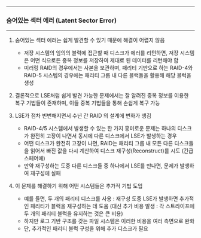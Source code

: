 -----
### 숨어있는 섹터 에러 (Latent Sector Error)
-----
1. 숨어있는 섹터 에러는 쉽게 발견할 수 있기 때문에 해결이 어렵지 않음
   - 저장 시스템의 임의의 블럭에 접근할 때 디스크가 에러를 리턴하면, 저장 시스템은 어떤 식으로든 중복 정보를 저장하여 제대로 된 데이터를 리턴해야 함
   - 미러링 RAID의 경우에서는 사본을 보관하며, 패리티 기반으로 하는 RAID-4와 RAID-5 시스템의 경우에는 패리티 그룹 내 다른 블럭들을 활용해 해당 블럭을 생성

2. 결론적으로 LSE처럼 쉽게 발견 가능한 문제에서는 잘 알려진 중복 정보를 이용한 복구 기법들이 존재하며, 이들 중복 기법들을 통해 손쉽게 복구 가능
3. LSE가 점차 빈번해지면서 수년 간 RAID 의 설계에 변화가 생김
   - RAID-4/5 시스템에서 발생할 수 있는 한 가지 흥미로운 문제는 하나의 디스크가 완전히 고장이 나면서 동시에 다른 디스크에서 LSE가 발생하는 경우
   - 어떤 디스크가 완전히 고장이 나면, RAID는 패리티 그룹 내 모든 다른 디스크들을 읽어서 빠진 값을 다시 계산하여 디스크 재구성(Reconstruct)를 시도 (긴급 스페어에)
   - 만약 재구성하는 도중 다른 디스크들 중 하나에서 LSE를 만나면, 문제가 발생하여 재구성에 실패

4. 이 문제를 해결하기 위해 어떤 시스템들은 추가적 기법 도입
   - 예를 들면, 두 개의 패리티 디스크를 사용 : 재구성 도중 LSE가 발생하면 추가적인 패리티가 블럭을 재구성하는 데 도움 (대신 추가 비용 발생 : 각 스트라이프에 두 개의 패리티 블럭을 유지하는 것은 큰 비용)
   - 하지만 로그 기반 구조를 갖는 파일 시스템은 이러한 비용을 여러 측면으로 완화
   - 단, 추가적인 패리티 블럭 구성을 위해 추가 디스크가 필요
